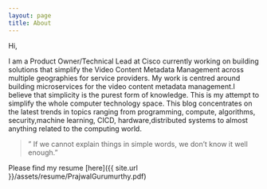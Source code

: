 ```yaml
---
layout: page
title: About
---
```



Hi,

I am a Product Owner/Technical Lead at Cisco currently working on building solutions that simplify the Video Content Metadata Management across multiple geographies for service providers. My work is centred around building microservices for the video content metadata management.I believe that simplicity is the purest form of knowledge. This is my attempt to simplify the whole computer technology space. This blog concentrates on the latest trends in topics ranging from programming, compute, algorithms, security,machine learning, CICD, hardware,distributed systems to almost anything related to the computing world.

>” If we cannot explain things in simple words, we don’t know it well enough.”

Please find my resume [here]({{ site.url }}/assets/resume/PrajwalGurumurthy.pdf)

